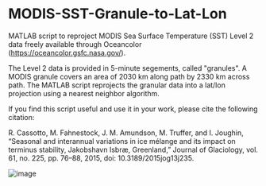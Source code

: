 # MODIS-SST-Granule-to-Lat-Lon

MATLAB script to reproject MODIS Sea Surface Temperature (SST) Level 2 data freely available through Oceancolor (https://oceancolor.gsfc.nasa.gov/). 

The Level 2 data is provided in 5-minute segements, called "granules". A MODIS granule covers an area of 2030 km along path by 2330 km across path.  The MATLAB script reprojects the granular data into a lat/lon projection using a nearest neighbor algorithm. 

If you find this script useful and use it in your work, please cite the following citation:

R. Cassotto, M. Fahnestock, J. M. Amundson, M. Truffer, and I. Joughin, “Seasonal and interannual variations in ice mélange and its impact on terminus stability, Jakobshavn Isbræ, Greenland,” Journal of Glaciology, vol. 61, no. 225, pp. 76–88, 2015, doi: 10.3189/2015jog13j235.

![image](https://github.com/user-attachments/assets/e18d8987-d3a3-4492-9c5c-cc1900aecc9d)
